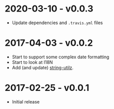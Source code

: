 # 2020-03-10 - v0.0.3
- Update dependencies and `.travis.yml` files

# 2017-04-03 - v0.0.2
- Start to support some complex date formatting
- Start to look at I18N
- Add (and update) [string-utilz](https://github.com/MaddHacker/string-utilz).

# 2017-02-25 - v0.0.1
- Initial release